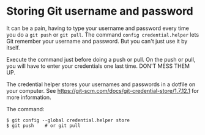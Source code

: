 # Storing Git username and password

It can be a pain, having to type your username and password every time you do a
`git push` or `git pull`. The command `config credential.helper` lets Git
remember your username and password. But you can't just use it by itself.

Execute the command just before doing a push or pull. On the push or pull,
you will have to enter your credentials one last time. DON'T MESS THEM UP.

The credential helper stores your usernames and passwords in a dotfile on
your computer. See https://git-scm.com/docs/git-credential-store/1.7.12.1
for more information.

The command:
```
$ git config --global credential.helper store
$ git push    # or git pull
```
